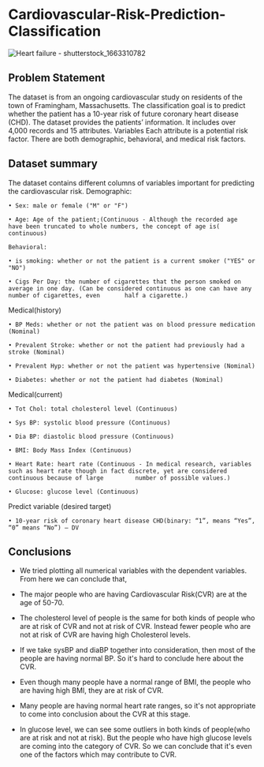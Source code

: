 # Cardiovascular-Risk-Prediction-Classification
![Heart failure - shutterstock_1663310782](https://user-images.githubusercontent.com/102784806/208307488-57127cbc-4fe3-4b46-8707-a65f6648bbb5.jpg)

## Problem Statement

The dataset is from an ongoing cardiovascular study on residents of the town of Framingham, Massachusetts. The classification goal is to predict whether the patient has a 10-year risk of future coronary heart disease (CHD). The dataset provides the patients’ information. It includes over 4,000 records and 15 attributes. Variables Each attribute is a potential risk factor. There are both demographic, behavioral, and medical risk factors.

## Dataset summary

The dataset contains different columns of variables important for predicting the cardiovascular risk.
Demographic:

    • Sex: male or female ("M" or "F")

    • Age: Age of the patient;(Continuous - Although the recorded age
    have been truncated to whole numbers, the concept of age is( continuous)

    Behavioral:

    • is smoking: whether or not the patient is a current smoker ("YES" or "NO")

    • Cigs Per Day: the number of cigarettes that the person smoked on average in one day. (Can be considered continuous as one can have any number of cigarettes, even       half a cigarette.)

Medical(history)

    • BP Meds: whether or not the patient was on blood pressure medication (Nominal)

    • Prevalent Stroke: whether or not the patient had previously had a stroke (Nominal)

    • Prevalent Hyp: whether or not the patient was hypertensive (Nominal)

    • Diabetes: whether or not the patient had diabetes (Nominal)

Medical(current)

    • Tot Chol: total cholesterol level (Continuous)

    • Sys BP: systolic blood pressure (Continuous)

    • Dia BP: diastolic blood pressure (Continuous)

    • BMI: Body Mass Index (Continuous)

    • Heart Rate: heart rate (Continuous - In medical research, variables such as heart rate though in fact discrete, yet are considered continuous because of large         number of possible values.)

    • Glucose: glucose level (Continuous)

Predict variable (desired target)

    • 10-year risk of coronary heart disease CHD(binary: “1”, means “Yes”, “0” means “No”) – DV

## Conclusions

* We tried plotting all numerical variables with the dependent variables. From here we can conclude that,

* The major people who are having Cardiovascular Risk(CVR) are at the age of 50-70.

* The cholesterol level of people is the same for both kinds of people who are at risk of CVR and not at risk of CVR. Instead fewer people who are not at risk of CVR are having high Cholesterol levels.

* If we take sysBP and diaBP together into consideration, then most of the people are having normal BP. So it's hard to conclude here about the CVR.

* Even though many people have a normal range of BMI, the people who are having high BMI, they are at risk of CVR.

* Many people are having normal heart rate ranges, so it's not appropriate to come into conclusion about the CVR at this stage.

* In glucose level, we can see some outliers in both kinds of people(who are at risk and not at risk). But the people who have high glucose levels are coming into the category of CVR. So we can conclude that it's even one of the factors which may contribute to CVR.

